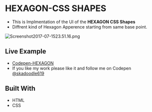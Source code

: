 # HEXAGON-CSS SHAPES

 * This is Implmentation of the UI of the **HEXAGON CSS Shapes**
 * Diffrent kind of Hexagon Apperence starting from same base point.

![Screenshot2017-07-1523.51.16.png](http://i.imgrpost.com/imgr/2017/07/15/Screenshot2017-07-1523.51.16.png)

## Live Example

* [Codepen-HEXAGON](https://codepen.io/skadoodle619/full/GELvPg)
* If you like my work please like it and follow me on Codepen [@skadoodle619](https://codepen.io/skadoodle619/)

## Built With

* HTML
* CSS

